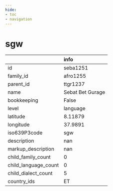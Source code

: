 ```yaml
---
hide:
- toc
- navigation
---
```

# sgw
|                      | info             |
|:---------------------|:-----------------|
| id                   | seba1251         |
| family_id            | afro1255         |
| parent_id            | ttgr1237         |
| name                 | Sebat Bet Gurage |
| bookkeeping          | False            |
| level                | language         |
| latitude             | 8.11879          |
| longitude            | 37.9891          |
| iso639P3code         | sgw              |
| description          | nan              |
| markup_description   | nan              |
| child_family_count   | 0                |
| child_language_count | 0                |
| child_dialect_count  | 5                |
| country_ids          | ET               |